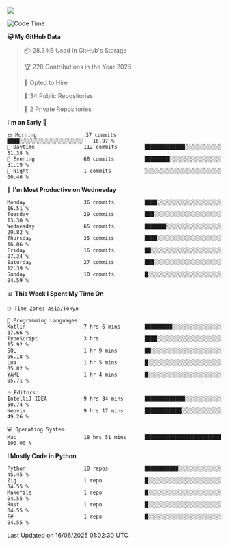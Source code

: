 ![](https://komarev.com/ghpvc/?username=kitagawa-hr)

<!--START_SECTION:waka-->
![Code Time](http://img.shields.io/badge/Code%20Time-1%2C489%20hrs%2039%20mins-blue)

**🐱 My GitHub Data** 

> 📦 28.3 kB Used in GitHub's Storage 
 > 
> 🏆 228 Contributions in the Year 2025
 > 
> 💼 Opted to Hire
 > 
> 📜 34 Public Repositories 
 > 
> 🔑 2 Private Repositories 
 > 
**I'm an Early 🐤** 

```text
🌞 Morning                37 commits          ████░░░░░░░░░░░░░░░░░░░░░   16.97 % 
🌆 Daytime                112 commits         █████████████░░░░░░░░░░░░   51.38 % 
🌃 Evening                68 commits          ████████░░░░░░░░░░░░░░░░░   31.19 % 
🌙 Night                  1 commits           ░░░░░░░░░░░░░░░░░░░░░░░░░   00.46 % 
```
📅 **I'm Most Productive on Wednesday** 

```text
Monday                   36 commits          ████░░░░░░░░░░░░░░░░░░░░░   16.51 % 
Tuesday                  29 commits          ███░░░░░░░░░░░░░░░░░░░░░░   13.30 % 
Wednesday                65 commits          ███████░░░░░░░░░░░░░░░░░░   29.82 % 
Thursday                 35 commits          ████░░░░░░░░░░░░░░░░░░░░░   16.06 % 
Friday                   16 commits          ██░░░░░░░░░░░░░░░░░░░░░░░   07.34 % 
Saturday                 27 commits          ███░░░░░░░░░░░░░░░░░░░░░░   12.39 % 
Sunday                   10 commits          █░░░░░░░░░░░░░░░░░░░░░░░░   04.59 % 
```


📊 **This Week I Spent My Time On** 

```text
🕑︎ Time Zone: Asia/Tokyo

💬 Programming Languages: 
Kotlin                   7 hrs 6 mins        █████████░░░░░░░░░░░░░░░░   37.66 % 
TypeScript               3 hrs               ████░░░░░░░░░░░░░░░░░░░░░   15.92 % 
SQL                      1 hr 9 mins         ██░░░░░░░░░░░░░░░░░░░░░░░   06.18 % 
Lua                      1 hr 5 mins         █░░░░░░░░░░░░░░░░░░░░░░░░   05.82 % 
YAML                     1 hr 4 mins         █░░░░░░░░░░░░░░░░░░░░░░░░   05.71 % 

🔥 Editors: 
IntelliJ IDEA            9 hrs 34 mins       █████████████░░░░░░░░░░░░   50.74 % 
Neovim                   9 hrs 17 mins       ████████████░░░░░░░░░░░░░   49.26 % 

💻 Operating System: 
Mac                      18 hrs 51 mins      █████████████████████████   100.00 % 
```

**I Mostly Code in Python** 

```text
Python                   10 repos            ███████████░░░░░░░░░░░░░░   45.45 % 
Zig                      1 repo              █░░░░░░░░░░░░░░░░░░░░░░░░   04.55 % 
Makefile                 1 repo              █░░░░░░░░░░░░░░░░░░░░░░░░   04.55 % 
Rust                     1 repo              █░░░░░░░░░░░░░░░░░░░░░░░░   04.55 % 
F#                       1 repo              █░░░░░░░░░░░░░░░░░░░░░░░░   04.55 % 
```




 Last Updated on 16/06/2025 01:02:30 UTC
<!--END_SECTION:waka-->
